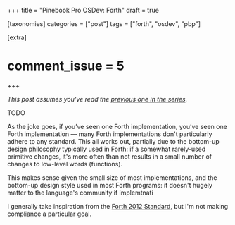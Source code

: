 +++
title = "Pinebook Pro OSDev: Forth"
draft = true

[taxonomies]
categories = ["post"]
tags = ["forth", "osdev", "pbp"]

[extra]
# comment_issue = 5
+++

*This post assumes you've read the [previous one in the series](@/pbp-osdev/hello-world.md).*

TODO

As the joke goes, if you’ve seen one Forth implementation, you’ve seen one Forth implementation &mdash; many Forth implementations don't particularly adhere to any standard. This all works out, partially due to the bottom-up design philosophy typically used in Forth: if a somewhat rarely-used primitive changes, it's more often than not results in a small number of changes to low-level words (functions).

This makes sense given the small size of most implementations, and the bottom-up design style used in most Forth programs: it doesn't hugely matter to the language's community if implemtnati

I generally take inspiration from the [Forth 2012 Standard](https://forth-standard.org/), but I'm not making compliance a particular goal.
